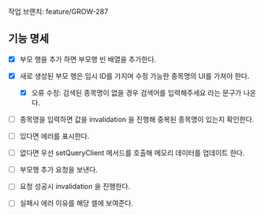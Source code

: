 작업 브랜치: feature/GROW-287

## 기능 명세
- [x] 부모 행을 추가 하면 부모행 빈 배열을 추가한다.
- [x] 새로 생성된 부모 행은 임시 ID를 가지며 수정 가능한 종목명의 UI를 가져야 한다.
  - [x] 오류 수정: 검색된 종목명이 없을 경우 검색어를 입력해주세요 라는 문구가 나온다.
- [ ] 종목명을 입력하면 값을 invalidation 을 진행해 중복된 종목명이 있는지 확인한다.
- [ ] 있다면 에러를 표시한다. 
- [ ] 없다면 우선 setQueryClient 메서드를 호출해 메모리 데이터를 업데이트 한다.
- [ ] 부모행 추가 요청을 보낸다.
- [ ] 요청 성공시 invalidation 을 진행한다.
- [ ] 실패시 에러 이유를 해당 셀에 보여준다.

